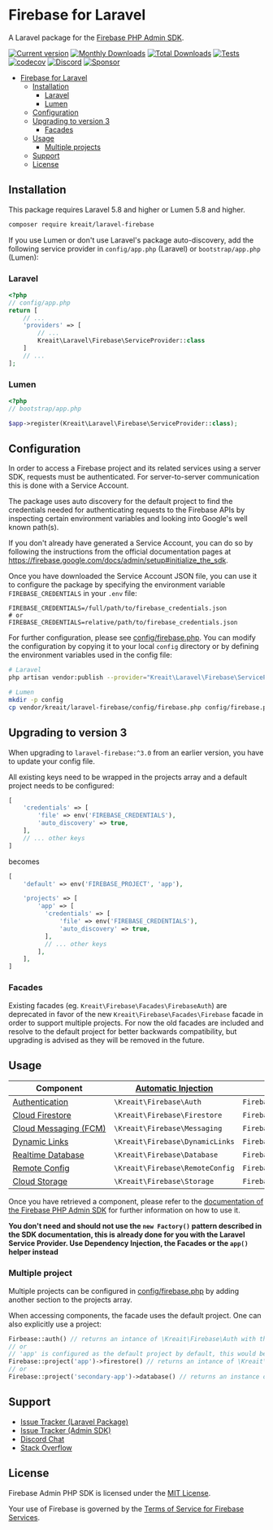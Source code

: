 # Firebase for Laravel

A Laravel package for the [Firebase PHP Admin SDK](https://github.com/kreait/firebase-php).

[![Current version](https://img.shields.io/packagist/v/kreait/laravel-firebase.svg?logo=composer)](https://packagist.org/packages/kreait/laravel-firebase)
[![Monthly Downloads](https://img.shields.io/packagist/dm/kreait/laravel-firebase.svg)](https://packagist.org/packages/kreait/laravel-firebase/stats)
[![Total Downloads](https://img.shields.io/packagist/dt/kreait/laravel-firebase.svg)](https://packagist.org/packages/kreait/laravel-firebase/stats)
[![Tests](https://github.com/kreait/laravel-firebase/workflows/Tests/badge.svg?branch=main)](https://github.com/kreait/laravel-firebase/actions)
[![codecov](https://codecov.io/gh/kreait/laravel-firebase/branch/main/graph/badge.svg)](https://codecov.io/gh/kreait/laravel-firebase)
[![Discord](https://img.shields.io/discord/523866370778333184.svg?color=7289da&logo=discord)](https://discord.gg/nbgVfty)
[![Sponsor](https://img.shields.io/static/v1?logo=GitHub&label=Sponsor&message=%E2%9D%A4&color=ff69b4)](https://github.com/sponsors/jeromegamez)

- [Firebase for Laravel](#firebase-for-laravel)
  - [Installation](#installation)
    - [Laravel](#laravel)
    - [Lumen](#lumen)
  - [Configuration](#configuration)
  - [Upgrading to version 3](#upgrading-to-version-3)
    - [Facades](#facades)
  - [Usage](#usage)
    - [Multiple projects](#multiple-projects)
  - [Support](#support)
  - [License](#license)

## Installation

This package requires Laravel 5.8 and higher or Lumen 5.8 and higher.

```bash
composer require kreait/laravel-firebase
```

If you use Lumen or don't use Laravel's package auto-discovery, add the following service provider in
`config/app.php` (Laravel) or `bootstrap/app.php` (Lumen):

### Laravel

```php
<?php
// config/app.php
return [
    // ...
    'providers' => [
        // ...
        Kreait\Laravel\Firebase\ServiceProvider::class
    ]
    // ...
];
```

### Lumen

```php
<?php
// bootstrap/app.php

$app->register(Kreait\Laravel\Firebase\ServiceProvider::class);
```

## Configuration

In order to access a Firebase project and its related services using a server SDK, requests must be authenticated.
For server-to-server communication this is done with a Service Account.

The package uses auto discovery for the default project to find the credentials needed for authenticating requests to
the Firebase APIs by inspecting certain environment variables and looking into Google's well known path(s).

If you don't already have generated a Service Account, you can do so by following the instructions from the
official documentation pages at https://firebase.google.com/docs/admin/setup#initialize_the_sdk.

Once you have downloaded the Service Account JSON file, you can use it to configure the package by specifying
the environment variable `FIREBASE_CREDENTIALS` in your `.env` file:

```
FIREBASE_CREDENTIALS=/full/path/to/firebase_credentials.json
# or
FIREBASE_CREDENTIALS=relative/path/to/firebase_credentials.json
```

For further configuration, please see [config/firebase.php](config/firebase.php). You can modify the configuration
by copying it to your local `config` directory or by defining the environment variables used in the config file:

```bash
# Laravel
php artisan vendor:publish --provider="Kreait\Laravel\Firebase\ServiceProvider" --tag=config

# Lumen
mkdir -p config
cp vendor/kreait/laravel-firebase/config/firebase.php config/firebase.php
```

## Upgrading to version 3

When upgrading to `laravel-firebase:^3.0` from an earlier version, you have to update your config file.

All existing keys need to be wrapped in the projects array and a default project needs to be configured:

```php
[
    'credentials' => [
        'file' => env('FIREBASE_CREDENTIALS'),
        'auto_discovery' => true,
    ],
    // ... other keys
]
```

becomes

```php
[
    'default' => env('FIREBASE_PROJECT', 'app'),

    'projects' => [
        'app' => [
          'credentials' => [
              'file' => env('FIREBASE_CREDENTIALS'),
              'auto_discovery' => true,
          ],
          // ... other keys
        ],
    ],
]
```

### Facades
Existing facades (eg. `Kreait\Firebase\Facades\FirebaseAuth`) are deprecated in favor of the new `Kreait\Firebase\Facades\Firebase` facade in order to support multiple projects. For now the old facades are included and resolve to the default project for better backwards compatibility, but upgrading is advised as they will be removed in the future.

## Usage

| Component | [Automatic Injection](https://laravel.com/docs/5.8/container#automatic-injection) | [Facades](https://laravel.com/docs/facades) | [`app()`](https://laravel.com/docs/helpers#method-app) |
| --- | --- | --- | --- |
| [Authentication](https://firebase-php.readthedocs.io/en/stable/authentication.html) | `\Kreait\Firebase\Auth` | `Firebase::auth()` | `app('firebase.auth')` |
| [Cloud Firestore](https://firebase-php.readthedocs.io/en/stable/cloud-firestore.html) | `\Kreait\Firebase\Firestore` | `Firebase::firestore()` | `app('firebase.firestore')` |
| [Cloud&nbsp;Messaging&nbsp;(FCM)](https://firebase-php.readthedocs.io/en/stable/cloud-messaging.html) | `\Kreait\Firebase\Messaging` | `Firebase::messaging()` | `app('firebase.messaging')` |
| [Dynamic&nbsp;Links](https://firebase-php.readthedocs.io/en/stable/dynamic-links.html) | `\Kreait\Firebase\DynamicLinks` | `Firebase::dynamicLinks()` | `app('firebase.dynamic_links')` |
| [Realtime Database](https://firebase-php.readthedocs.io/en/stable/realtime-database.html) | `\Kreait\Firebase\Database` | `Firebase::database()` | `app('firebase.database')` |
| [Remote Config](https://firebase-php.readthedocs.io/en/stable/remote-config.html) | `\Kreait\Firebase\RemoteConfig` | `Firebase::remoteConfig()` | `app('firebase.remote_config')` |
| [Cloud Storage](https://firebase-php.readthedocs.io/en/stable/cloud-storage.html) | `\Kreait\Firebase\Storage` | `Firebase::storage()` | `app('firebase.storage')` |

Once you have retrieved a component, please refer to the [documentation of the Firebase PHP Admin SDK](https://firebase-php.readthedocs.io)
for further information on how to use it.

**You don't need and should not use the `new Factory()` pattern described in the SDK documentation, this is already
done for you with the Laravel Service Provider. Use Dependency Injection, the Facades or the `app()` helper instead**

### Multiple project

Multiple projects can be configured in [config/firebase.php](config/firebase.php) by adding another section to the projects array.

When accessing components, the facade uses the default project. One can also explicitly use a project:

```php
Firbease::auth() // returns an intance of \Kreait\Firebase\Auth with the configuration found for the default project
// or
// 'app' is configured as the default project by default, this would be equivalent to Firebase::firestore() when that is the case
Firebase::project('app')->firestore() // returns an intance of \Kreait\Firebase\Firestore with the configuration found for the 'app' project
// or
Firebase::project('secondary-app')->database() // returns an instance of \Kreait\Firebase\Database with the configuration found for the 'secondary-app' project
```

## Support

- [Issue Tracker (Laravel Package)](https://github.com/kreait/laravel-firebase/issues/)
- [Issue Tracker (Admin SDK)](https://github.com/kreait/firebase-php/issues/)
- [Discord Chat](https://discord.gg/nbgVfty)
- [Stack Overflow](https://stackoverflow.com/questions/tagged/firebase+php)

## License

Firebase Admin PHP SDK is licensed under the [MIT License](LICENSE).

Your use of Firebase is governed by the [Terms of Service for Firebase Services](https://firebase.google.com/terms/).
